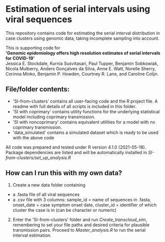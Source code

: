 # Estimation of serial intervals using viral sequences

This repository contains code for estimating the serial interval distribution in case clusters using genomic data, taking incomplete sampling into account.

This is supporting code for <br />
**'Genomic epidemiology offers high resolution estimates of serial intervals for COVID-19'** <br />
Jessica E. Stockdale, Kurnia Susvitasari, Paul Tupper, Benjamin Sobkowiak, Nicola Mulberry, Anders Gonçalves da Silva, Anne E. Watt, Norelle Sherry, Corinna Minko, Benjamin P. Howden, Courtney R. Lane, and Caroline Colijn.

## File/folder contents:
* 'SI-from-clusters' contains all user-facing code and the R project file. A readme with full details of all scripts is included in this folder.
* 'SI with coprimary' contains utility functions for the underlying statistical model including coprimary transmission.
* 'SI with noncoprimary' contains equivalent utilities for a model with no coprimary transmission.
* 'data_simulated' contains a simulated dataset which is ready to be used with the above code
 
 All code was prepared and tested under R version 4.1.0 (2021-05-18). Package dependencies are listed and will be automatically installed in *SI-from-clusters/set_up_analysis.R*
 
 ## How can I run this with my own data?
 1. Create a new data folder containing 
 * a .fasta file of all viral sequences
 * a .csv file with 3 columns: sample_id = name of sequences in .fasta,	onset_date = case symptom onset date,	cluster_id = identifier of which cluster the case is in (can be character or numeric)

2. Enter the 'SI-from-clusters' folder and run *Create_transcloud_sim*, remembering to set your file paths and desired criteria for plausible transmission pairs. Proceed to *Master_analysis.R* to run the serial interval estimation. 

 

